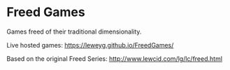 # Freed Games

Games freed of their traditional dimensionality. 

Live hosted games: 
https://leweyg.github.io/FreedGames/

Based on the original Freed Series: 
http://www.lewcid.com/lg/lc/freed.html
